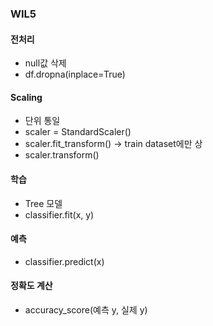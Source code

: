 ### WIL5

#### 전처리
- null값 삭제
- df.dropna(inplace=True)

#### Scaling
- 단위 통일
- scaler = StandardScaler()
- scaler.fit_transform() -> train dataset에만 상
- scaler.transform()

#### 학습
- Tree 모델
- classifier.fit(x, y)

#### 예측
- classifier.predict(x)

#### 정확도 계산
- accuracy_score(예측 y, 실제 y)

